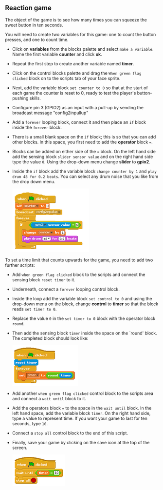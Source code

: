 ## Reaction game

The object of the game is to see how many times you can squeeze the sweet button in ten seconds.

You will need to create two variables for this game: one to count the button presses, and one to count time.

- Click on **variables** from the blocks palette and select `make a variable`. Name the first variable **counter** and click **ok**.

- Repeat the first step to create another variable named **timer**.

- Click on the control blocks palette and drag the `When green flag clicked` block on to the scripts tab of your face sprite.

- Next, add the variable block `set counter to 0` so that at the start of each game the counter is reset to 0, ready to test the player's button-pushing skills.

- Configure pin 3 (GPIO2) as an input with a pull-up by sending the broadcast message "config2inpullup"

- Add a `forever` looping block, connect it and then place an `if` block inside the `forever` block.

- There is a small blank space on the `if` block; this is so that you can add other blocks. In this space, you first need to add the **operator** block ` = `.

- Blocks can be added on either side of the `=` block. On the left hand side add the sensing block `slider sensor value` and on the right hand side type the value `0`. Using the drop-down menu change **slider** to **gpio2**.

- Inside the `if` block add the variable block `change counter by 1` and `play drum 48 for 0.2 beats`. You can select any drum noise that you like from the drop down menu.

	![](images/button-script.png "Button Script")

To set a time limit that counts upwards for the game, you need to add two further scripts:

- Add `when green flag clicked` block to the scripts and connect the sensing block `reset timer` to it.

- Underneath, connect a `forever` looping control block.

- Inside the loop add the variable block `set control to 0` and using the drop-down menu on the block, change **control** to **timer** so that the block reads `set timer to 0`.

- Replace the value `0` in the `set timer to 0` block with the operator block `round`.

- Then add the sensing block `timer` inside the space on the `round' block. The completed block should look like:

	![](images/timer-script.png "Timer Script")

- Add another `when green flag clicked` control block to the scripts area and connect a `wait until` block to it.

- Add the operators block `=` to the space in the `wait until` block. In the left hand space, add the variable block `timer`. On the right hand side, type a value to represent time. If you want your game to last for ten seconds, type `10`.

- Connect a `stop all` control block to the end of this script.

- Finally, save your game by clicking on the save icon at the top of the screen.

	![](images/timer-script2.png "Set Timer Script")
